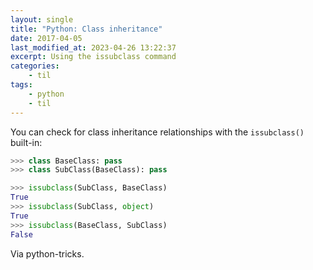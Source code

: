 ```yaml
---
layout: single
title: "Python: Class inheritance"
date: 2017-04-05
last_modified_at: 2023-04-26 13:22:37
excerpt: Using the issubclass command
categories:
    - til
tags:
    - python
    - til
---
```


You can check for class inheritance relationships with the `issubclass()` built-in:

```python
>>> class BaseClass: pass
>>> class SubClass(BaseClass): pass

>>> issubclass(SubClass, BaseClass)
True
>>> issubclass(SubClass, object)
True
>>> issubclass(BaseClass, SubClass)
False
```

Via python-tricks.
